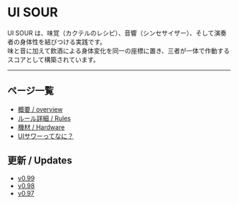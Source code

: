 # UI SOUR
UI SOUR は、味覚（カクテルのレシピ）、音響（シンセサイザー）、そして演奏者の身体性を結びつける実践です。  
味と音に加えて飲酒による身体変化を同一の座標に置き、三者が一体で作動するスコアとして構築されています。  

---

## ページ一覧
- [概要 / overview](00-overview.md)
- [ルール詳細 / Rules](rules-detail.md)
- [機材 / Hardware](hardware.md)
- [UIサワーってなに？](intro.md)


## 更新 / Updates
- [v0.99](update-v099.md)
- [v0.98](updates/0.98.md)
- [v0.97](updates/0.97.md)

